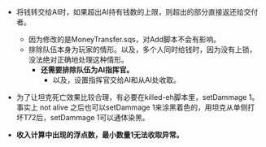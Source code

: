 + 将钱转交给AI时，如果超出AI持有钱数的上限，则超出的部分直接返还给交付者。
	+ 因为修改的是MoneyTransfer.sqs，对Add脚本不会有影响。
	+ 排除队伍本身为玩家的情形。以及，多个人同时给钱时，因为没有上锁，没法绝对正确地处理这种情形。
		+ **还需要排除队伍为AI指挥官。**
			+ 以及，设置指挥官交给AI和从AI处收取。
+ 为了让坦克死亡效果比较合理，有必要在killed-eh脚本里，setDammage 1。事实上 not alive 之后也可以setDammage 1来涂黑着色的，用坦克从单侧打坏T72后，setDammage 1可以通体染黑。
	
	
+ **收入计算中出现的浮点数，最小数量1无法收取异常。**